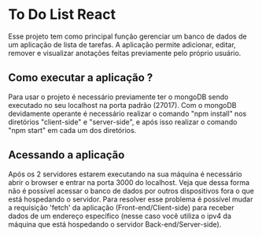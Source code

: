 # To Do List React
Esse projeto tem como principal função gerenciar um banco de dados de um aplicação de lista de tarefas.
A aplicação permite adicionar, editar, remover e visualizar anotações feitas previamente pelo próprio usuário.

## Como executar a aplicação ?
Para usar o projeto é necessário previamente ter o mongoDB sendo executado no seu localhost na porta padrão (27017).
Com o mongoDB devidamente operante é necessário realizar o comando "npm install" nos diretórios "client-side" e "server-side", e após isso realizar o comando "npm start" em cada um dos diretórios.

## Acessando a aplicação
Após os 2 servidores estarem executando na sua máquina é necessário abrir o browser e entrar na porta 3000 do localhost. Veja que dessa forma não é possível acessar o banco de dados por outros dispositivos fora o que está hospedando o servidor. Para resolver esse problema é possível mudar a requisição 'fetch' da aplicação (Front-end/Client-side) para receber dados de um endereço específico (nesse caso você utiliza o ipv4 da máquina que está hospedando o servidor Back-end/Server-side).